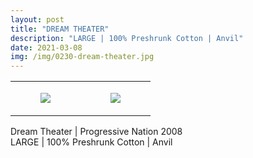 ```yaml
---
layout: post
title: "DREAM THEATER"
description: "LARGE | 100% Preshrunk Cotton | Anvil"
date: 2021-03-08
img: /img/0230-dream-theater.jpg
---
```




<table style="width:100%;"><tr><td style="vertical-align:top;">
      <figure class="tmblr-full" data-orig-height="2048" data-orig-width="1365" data-orig-src="https://concertshirts.netlify.app/shirts/0230/0230-01.jpg"><img src="https://64.media.tumblr.com/ec39100825f543e7d0e678a2c09201ac/c9eaac3d232543a1-b4/s540x810/607338785aa8ff1d40f9e8a937dbc1f9fb32c25b.jpg" data-orig-height="2048" data-orig-width="1365" data-orig-src="https://concertshirts.netlify.app/shirts/0230/0230-01.jpg"/></figure></td>
    <td style="vertical-align:top;">
      <figure class="tmblr-full" data-orig-height="2048" data-orig-width="1365" data-orig-src="https://concertshirts.netlify.app/shirts/0230/0230-02.jpg"><img src="https://64.media.tumblr.com/00f46c9430cc818c6a32b408e8a57ca4/c9eaac3d232543a1-03/s540x810/22395299f1c4fd54465786dcd6728fe09eb90db7.jpg" data-orig-height="2048" data-orig-width="1365" data-orig-src="https://concertshirts.netlify.app/shirts/0230/0230-02.jpg"/></figure></td>
  </tr></table><p>
  Dream Theater | Progressive Nation 2008<br/>LARGE | 100% Preshrunk Cotton | Anvil
</p>
